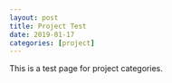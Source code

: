 ```yaml
---
layout: post
title: Project Test
date: 2019-01-17
categories: [project]
---
```


This is a test page for project categories.